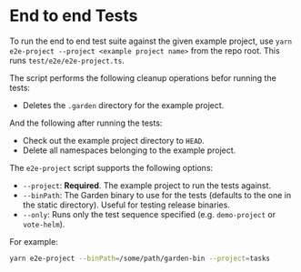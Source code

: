 # End to end Tests

To run the end to end test suite against the given example project, use `yarn e2e-project --project <example project name>` from the repo root. This runs `test/e2e/e2e-project.ts`.

The script performs the following cleanup operations befor running the tests:

* Deletes the `.garden` directory for the example project.

And the following after running the tests:

* Check out the example project directory to `HEAD`.
* Delete all namespaces belonging to the example project.

The `e2e-project` script supports the following options:

* `--project`: **Required**. The example project to run the tests against.
* `--binPath`: The Garden binary to use for the tests (defaults to the one in the static directory). Useful for testing release binaries.
* `--only`: Runs only the test sequence specified (e.g. `demo-project` or `vote-helm`).

For example:

```sh
yarn e2e-project --binPath=/some/path/garden-bin --project=tasks
```
